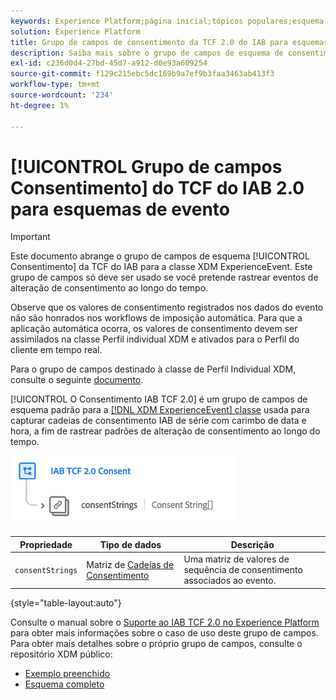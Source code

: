 ```yaml
---
keywords: Experience Platform;página inicial;tópicos populares;esquema;Esquema;XDM;ExperienceEvent;campos;esquemas;Esquemas;Design de esquema;grupo de campos;grupo de campos;iab;tcf;consentimento;
solution: Experience Platform
title: Grupo de campos de consentimento da TCF 2.0 do IAB para esquemas de evento
description: Saiba mais sobre o grupo de campos de esquema de consentimento da TCF 2.0 do IAB para a classe ExperienceEvent XDM.
exl-id: c236d0d4-27bd-45d7-a912-d0e93a609254
source-git-commit: f129c215ebc5dc169b9a7ef9b3faa3463ab413f3
workflow-type: tm+mt
source-wordcount: '234'
ht-degree: 1%

---
```


# [!UICONTROL Grupo de campos Consentimento] do TCF do IAB 2.0 para esquemas de evento

>[!IMPORTANT]
>
>Este documento abrange o grupo de campos de esquema [!UICONTROL Consentimento] da TCF do IAB para a classe XDM ExperienceEvent. Este grupo de campos só deve ser usado se você pretende rastrear eventos de alteração de consentimento ao longo do tempo.
>
>Observe que os valores de consentimento registrados nos dados do evento não são honrados nos workflows de imposição automática. Para que a aplicação automática ocorra, os valores de consentimento devem ser assimilados na classe Perfil individual XDM e ativados para o Perfil do cliente em tempo real.
>
>Para o grupo de campos destinado à classe de Perfil Individual XDM, consulte o seguinte [documento](../profile/iab.md).

[!UICONTROL O Consentimento IAB TCF 2.0] é um grupo de campos de esquema padrão para a [[!DNL XDM ExperienceEvent] classe](../../classes/experienceevent.md) usada para capturar cadeias de consentimento IAB de série com carimbo de data e hora, a fim de rastrear padrões de alteração de consentimento ao longo do tempo.

![](../../images/field-groups/iab-event.png)

| Propriedade | Tipo de dados | Descrição |
| --- | --- | --- |
| `consentStrings` | Matriz de [Cadeias de Consentimento](../../data-types/consent-string.md) | Uma matriz de valores de sequência de consentimento associados ao evento. |

{style="table-layout:auto"}

Consulte o manual sobre o [Suporte ao IAB TCF 2.0 no Experience Platform](../../../landing/governance-privacy-security/consent/iab/overview.md) para obter mais informações sobre o caso de uso deste grupo de campos. Para obter mais detalhes sobre o próprio grupo de campos, consulte o repositório XDM público:

* [Exemplo preenchido](https://github.com/adobe/xdm/blob/master/components/fieldgroups/experience-event/experienceevent-privacy.example.1.json)
* [Esquema completo](https://github.com/adobe/xdm/blob/master/components/fieldgroups/experience-event/experienceevent-privacy.schema.json)
